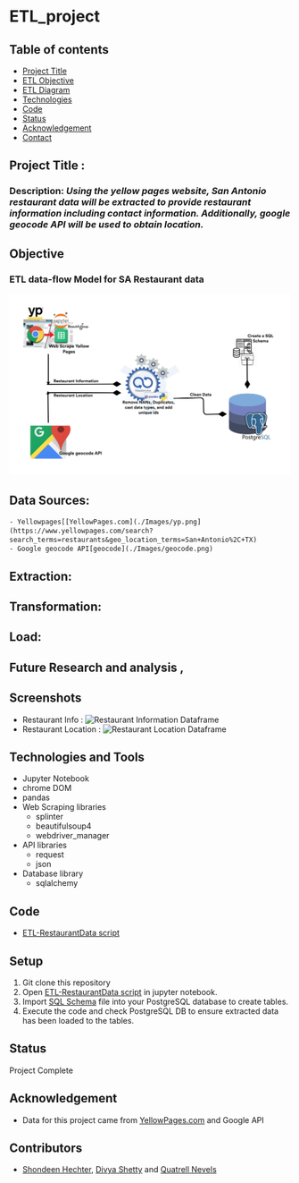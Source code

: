 # ETL_project


## Table of contents
* [Project Title ](#project-title)
* [ETL Objective](#etl-objective)
* [ETL Diagram](#etl-diagram)
* [Technologies](#technologies)
* [Code](#code)
* [Status](#status)
* [Acknowledgement ](#acknowledgement )
* [Contact](#contact)



## Project Title : 

### Description: *Using the yellow pages website, San Antonio restaurant data will be extracted to provide restaurant information including contact information. Additionally, google geocode API will be used to obtain location.*

## Objective

### ETL data-flow Model for SA Restaurant data
![ETL data flow model](./Images/ETL-dataFlow-model.png)
 

## Data Sources:
	- Yellowpages[[YellowPages.com](./Images/yp.png](https://www.yellowpages.com/search?search_terms=restaurants&geo_location_terms=San+Antonio%2C+TX)
	- Google geocode API[geocode](./Images/geocode.png)


## Extraction:


## Transformation:


## Load:

## Future Research and analysis , 




## Screenshots
- Restaurant Info : 
![Restaurant Information Dataframe](./Images/pybank_result.jpg)
- Restaurant Location : 
![Restaurant Location Dataframe](./Images/pypoll_result.jpg)

## Technologies and Tools
* Jupyter Notebook
* chrome DOM
* pandas
* Web Scraping libraries
	* splinter
	* beautifulsoup4
	* webdriver_manager
* API libraries
	* request
	* json
* Database library
	* sqlalchemy
	
	

## Code 
- [ETL-RestaurantData script](/ETL-RestaurantData.ipynb)



## Setup
1. Git clone this repository
2. Open [ETL-RestaurantData script](/ETL-RestaurantData.ipynb) in jupyter notebook.
3. Import [SQL Schema](/schema.sql) file into your PostgreSQL database to create tables.
4. Execute the code and check PostgreSQL DB to ensure extracted data has been loaded to the tables.


## Status
Project Complete

## Acknowledgement 
- Data for this project came from [YellowPages.com](https://www.yellowpages.com/search?search_terms=restaurants&geo_location_terms=San+Antonio%2C+TX) and Google API


## Contributors
- [Shondeen Hechter](https://github.com/shechter430), [Divya Shetty](https://github.com/divya-gh) and
[Quatrell Nevels]() 


 























